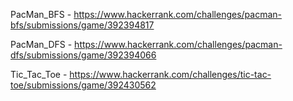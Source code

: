 PacMan_BFS - https://www.hackerrank.com/challenges/pacman-bfs/submissions/game/392394817

PacMan_DFS - https://www.hackerrank.com/challenges/pacman-dfs/submissions/game/392394066

Tic_Tac_Toe - https://www.hackerrank.com/challenges/tic-tac-toe/submissions/game/392430562
